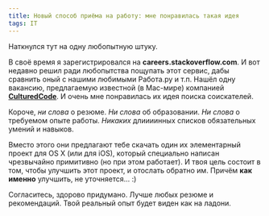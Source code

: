 ```yaml
---
title: Новый способ приёма на работу: мне понравилась такая идея
tags: IT
---
```


Наткнулся тут на одну любопытную штуку.

В своё время я зарегистрировался на **careers.stackoverflow.com**. И вот недавно решил ради любопытства пощупать этот сервис, дабы сравнить оный с нашими любимыми Работа.ру и т.п. Нашёл одну вакансию, предлагаемую известной (в Mac-мире) компанией **<a href="http://culturedcode.com/">CulturedCode</a>**. И очень мне понравилась их идея поиска соискателей.

Короче, *ни слова* о резюме. *Ни слова* об образовании. *Ни слова* о требуемом опыте работы. *Никаких* длиииинных списков обязательных умений и навыков.

Вместо этого они предлагают тебе скачать один их элементарный проект для OS X (или для iOS), который специально написан чрезвычайно примитивно (но при этом работает). И твоя цель состоит в том, чтобы улучшить этот проект, и отослать обратно им. Причём **как именно** улучшить, не уточняется... :) 

Согласитесь, здорово придумано. Лучше любых резюме и рекомендаций. Твой реальный опыт будет виден как на ладони.
